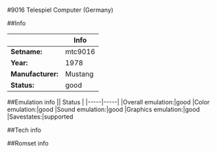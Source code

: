 #9016 Telespiel Computer (Germany)

##Info

||Info|
|-----|-----|
|**Setname:**|mtc9016
|**Year:**|1978
|**Manufacturer:**|Mustang
|**Status:**|good

##Emulation info
|| Status |
|-----|-----|
|Overall emulation:|good
|Color emulation:|good
|Sound emulation:|good
|Graphics emulation:|good
|Savestates:|supported

##Tech info

##Romset info

<!--- START OF EDITED COMMENT DO NOT TOUCH TEXT ABOVE-->
